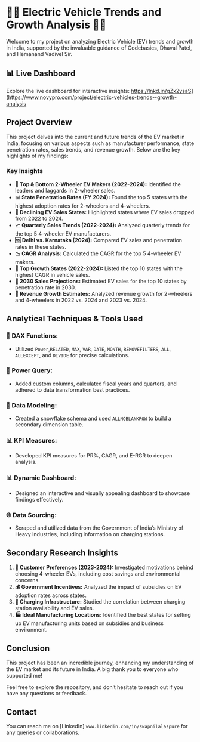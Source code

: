 # 🚗🔋 Electric Vehicle Trends and Growth Analysis 🔋🚗

Welcome to my project on analyzing Electric Vehicle (EV) trends and growth in India, supported by the invaluable guidance of Codebasics, Dhaval Patel, and Hemanand Vadivel Sir.

## 📊 Live Dashboard
Explore the live dashboard for interactive insights: https://lnkd.in/gZx2ysaS](https://www.novypro.com/project/electric-vehicles-trends--growth-analysis

## Project Overview

This project delves into the current and future trends of the EV market in India, focusing on various aspects such as manufacturer performance, state penetration rates, sales trends, and revenue growth. Below are the key highlights of my findings:

### Key Insights

- **🚀 Top & Bottom 2-Wheeler EV Makers (2022-2024):** Identified the leaders and laggards in 2-wheeler sales.
- **📊 State Penetration Rates (FY 2024):** Found the top 5 states with the highest adoption rates for 2-wheelers and 4-wheelers.
- **🔻 Declining EV Sales States:** Highlighted states where EV sales dropped from 2022 to 2024.
- **📈 Quarterly Sales Trends (2022-2024):** Analyzed quarterly trends for the top 5 4-wheeler EV manufacturers.
- **🆚 Delhi vs. Karnataka (2024):** Compared EV sales and penetration rates in these states.
- **📉 CAGR Analysis:** Calculated the CAGR for the top 5 4-wheeler EV makers.
- **🌟 Top Growth States (2022-2024):** Listed the top 10 states with the highest CAGR in vehicle sales.
- **🔮 2030 Sales Projections:** Estimated EV sales for the top 10 states by penetration rate in 2030.
- **💸 Revenue Growth Estimates:** Analyzed revenue growth for 2-wheelers and 4-wheelers in 2022 vs. 2024 and 2023 vs. 2024.

## Analytical Techniques & Tools Used

### 🔢 DAX Functions:
- Utilized `Power`,`RELATED`, `MAX`, `VAR`, `DATE`, `MONTH`, `REMOVEFILTERS`, `ALL`, `ALLEXCEPT`, and `DIVIDE` for precise calculations.

### 🧩 Power Query:
- Added custom columns, calculated fiscal years and quarters, and adhered to data transformation best practices.

### 📐 Data Modeling:
- Created a snowflake schema and used `ALLNOBLANKROW` to build a secondary dimension table.

### 📊 KPI Measures:
- Developed KPI measures for PR%, CAGR, and E-RGR to deepen analysis.

### 📊 Dynamic Dashboard:
- Designed an interactive and visually appealing dashboard to showcase findings effectively.

### 🌐 Data Sourcing:
- Scraped and utilized data from the Government of India’s Ministry of Heavy Industries, including information on charging stations.

## Secondary Research Insights

1. **🚗 Customer Preferences (2023-2024):** Investigated motivations behind choosing 4-wheeler EVs, including cost savings and environmental concerns.
2. **💰 Government Incentives:** Analyzed the impact of subsidies on EV adoption rates across states.
3. **🔌 Charging Infrastructure:** Studied the correlation between charging station availability and EV sales.
4. **🏭 Ideal Manufacturing Locations:** Identified the best states for setting up EV manufacturing units based on subsidies and business environment.

## Conclusion

This project has been an incredible journey, enhancing my understanding of the EV market and its future in India. A big thank you to everyone who supported me!

Feel free to explore the repository, and don’t hesitate to reach out if you have any questions or feedback.

## Contact

You can reach me on [LinkedIn] `www.linkedin.com/in/swapnilalaspure` for any queries or collaborations.
